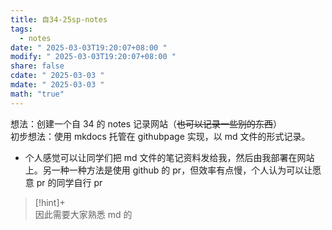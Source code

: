 ```yaml
---
title: 自34-25sp-notes
tags:
  - notes
date: " 2025-03-03T19:20:07+08:00 "
modify: " 2025-03-03T19:20:07+08:00 "
share: false
cdate: " 2025-03-03 "
mdate: " 2025-03-03 "
math: "true"
---
```


想法：创建一个自 34 的 notes 记录网站（~~也可以记录一些别的东西~~）  
初步想法：使用 mkdocs 托管在 githubpage 实现，以 md 文件的形式记录。

- 个人感觉可以让同学们把 md 文件的笔记资料发给我，然后由我部署在网站上。另一种一种方法是使用 github 的 pr，但效率有点慢，个人认为可以让愿意 pr 的同学自行 pr

>[!hint]+  
>因此需要大家熟悉 md 的 

